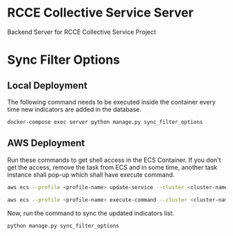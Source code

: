 # RCCE Collective Service Server

Backend Server for RCCE Collective Service Project

# Sync Filter Options

## Local Deployment

The following command needs to be executed inside the container every time new indicators are added in the database.

`docker-compose exec server python manage.py sync_filter_options`

## AWS Deployment

Run these commands to get shell access in the ECS Container. If you don't get the access, remove the task from ECS and in some time, another task instance shall pop-up which shall have execute command.

```bash
aws ecs --profile <profile-name> update-service --cluster <cluster-name> --task-definition <task-def-name> --enable-execute-command --service <service-name> --desired-count 1
```

```bash
aws ecs --profile <profile-name> execute-command --cluster <cluster-name> --task <task-id> --container <container-name> --interactive --command "/bin/sh"
```

Now, run the command to sync the updated indicators list.

`python manage.py sync_filter_options`